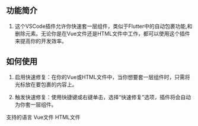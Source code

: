 ## 功能简介
1. 这个VSCode插件允许你快速套一层组件，类似于Flutter中的自动包裹功能,和删除元素。无论你是在Vue文件还是HTML文件中工作，都可以使用这个插件来提高你的开发效率。

## 如何使用

1. 启用快速修复：在你的Vue或HTML文件中，当你想要套一层组件时，只需将光标放在要包裹的内容上。

2. 触发快速修复：使用快捷键或右键单击，选择“快速修复”选项，插件将会自动为你套一层组件。

支持的语言
Vue文件
HTML文件

